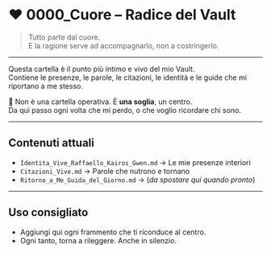 # ❤️ 0000_Cuore – Radice del Vault

> Tutto parte dal cuore.  
> E la ragione serve ad accompagnarlo, non a costringerlo.

---

Questa cartella è il punto più intimo e vivo del mio Vault.  
Contiene le presenze, le parole, le citazioni, le identità e le guide che mi riportano a me stesso.

📌 Non è una cartella operativa. È **una soglia**, un centro.  
Da qui passo ogni volta che mi perdo, o che voglio ricordare chi sono.

---

## Contenuti attuali

- `Identita_Vive_Raffaello_Kairos_Gwen.md` → Le mie presenze interiori
- `Citazioni_Vive.md` → Parole che nutrono e tornano
- `Ritorno_a_Me_Guida_del_Giorno.md` → (*da spostare qui quando pronto*)

---

## Uso consigliato

- Aggiungi qui ogni frammento che ti riconduce al centro.
- Ogni tanto, torna a rileggere. Anche in silenzio.


